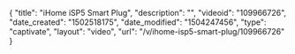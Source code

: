 {
    "title": "iHome iSP5 Smart Plug",
    "description": "",
    "videoid": "109966726",
    "date_created": "1502518175",
    "date_modified": "1504247456",
    "type": "captivate",
    "layout": "video",
    "url": "\/v\/ihome-isp5-smart-plug\/109966726"
}